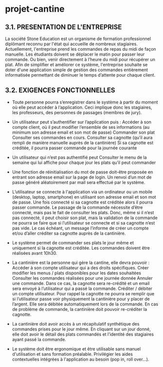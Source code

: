 # projet-cantine

## 3.1.    PRESENTATION DE L'ENTREPRISE
La société Stone Education est un organisme de formation professionnel diplômant reconnu par l'état qui accueille de nombreux stagiaires.
Actuellement, l'entreprise prend les commandes de repas du midi de façon manuelle. Les étudiants doivent se déplacer le matin pour passer leur commande. Ou bien, venir directement à l’heure du midi pour récupérer un plat.
Afin de simplifier et améliorer ce système, l'entreprise souhaite se doter d'une application simple de gestion des commandes entièrement informatisée permettant de diminuer le temps d’attente pour chaque client.
## 3.2.    EXIGENCES FONCTIONNELLES
- Toute personne pourra s’enregistrer dans le système à partir du moment où elle peut accéder à l’application. Ceci implique donc les stagiaires, les professeurs, des personnes de passages (membres de jury).
- Un utilisateur peut s’authentifier sur l’application puis :
Accéder à son compte client, où il peut modifier l’ensemble de ses informations (au minimum son adresse email et son mot de passe)
Commander son plat
Consulter ses commandes en cours.
Consulter sa cagnotte (qu’il aura rempli de manière manuelle auprès de la cantinière)
Si sa cagnotte est créditée, il pourra passer commande pour la journée courante
- Un utilisateur qui n’est pas authentifié peut
Consulter le menu de la semaine qui lui affiche pour chaque jour les plats qu’il peut commander
- Une fonction de réinitialisation du mot de passe doit-être proposée en entrant son adresse email sur la page de login. Un renvoi d’un mot de passe généré aléatoirement par mail sera effectué par le système.



- L’utilisateur se connecte à l'application via un ordinateur ou un mobile (desktop, laptop, smartphone) en utilisant son adresse email et son mot de passe. Une fois connecté si sa cagnotte est créditée alors il pourra passer commande. Le passage de la commande nécessite d’être connecté, mais pas le fait de consulter les plats. Donc, même si il n’est pas connecté, il peut choisir son plat, mais la validation de la commande ne pourra se faire que si l’utilisateur se connecte et si sa cagnotte n’est pas vide. Le cas échéant, un message l’informe de créer un compte et/ou d’aller créditer sa cagnotte auprès de la cantinière.
- Le système permet de commander ses plats le jour même et uniquement si la cagnotte est créditée. Les commandes doivent être réalisées avant 10h30.
- La cantinière est la personne qui gère la cantine, elle devra pouvoir :
Accéder à son compte utilisateur qui a des droits spécifiques.
Créer modifier les menus / plats disponibles pour les dates souhaitées
Consulter les commandes réalisées pour une journée donnée
Annuler une commande. Dans ce cas, la cagnotte sera re-crédité et un email sera envoyé à l’utilisateur qui a passé la commande.
Créditer / débiter un compte utilisateur. Pour rappel la cagnotte ne pourra se remplir que si l’utilisateur passe voir physiquement la cantinière pour y placer de l’argent. Elle sera débitée automatiquement lors de la commande. En cas de problème de commande, la cantinière doit pouvoir re-créditer la cagnotte.
- La cantinière doit avoir accès à un récapitulatif synthétique des commandes prises pour le jour même. En cliquant sur un jour donné, elle doit avoir le détail des plats commandés et l’identité des stagiaires ayant passé la commande.
- Le système doit être ergonomique et être utilisable sans manuel d'utilisation et sans formation préalable. Privilégier les aides contextuelles intégrées à l'application au besoin (pop in, roll over…).
